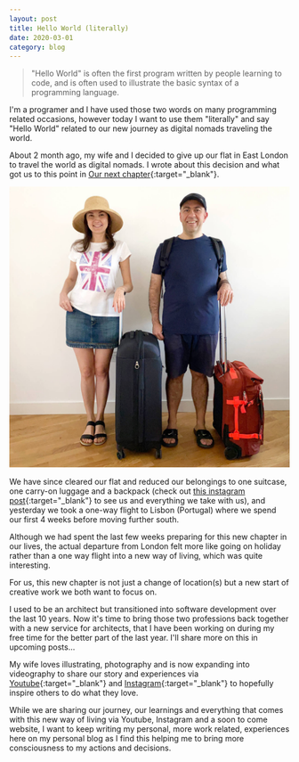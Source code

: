 ```yaml
---
layout: post
title: Hello World (literally)
date: 2020-03-01
category: blog
---
```


> "Hello World" is often the first program written by people learning to code, and is often used to illustrate the basic syntax of a programming language.

I'm a programer and I have used those two words on many programming related occasions, however today I want to use them "literally" and say "Hello World" related to our new journey as digital nomads traveling the world.

About 2 month ago, my wife and I decided to give up our flat in East London to travel the world as digital nomads. I wrote about this decision and what got us to this point in [Our next chapter](https://michaelloistl.com/20200202-our-next-chapter){:target="_blank"}.

![](/assets/posts/2020-03-01-hello-world/hello_world.jpg)

We have since cleared our flat and reduced our belongings to one suitcase, one carry-on luggage and a backpack (check out [this instagram post](https://instagram.com/p/B9KqffYlzJ8){:target="_blank"} to see us and everything we take with us), and yesterday we took a one-way flight to Lisbon (Portugal) where we spend our first 4 weeks before moving further south.

Although we had spent the last few weeks preparing for this new chapter in our lives, the actual departure from London felt more like going on holiday rather than a one way flight into a new way of living, which was quite interesting.

For us, this new chapter is not just a change of location(s) but a new start of creative work we both want to focus on. 

I used to be an architect but transitioned into software development over the last 10 years. Now it's time to bring those two professions back together with a new service for architects, that I have been working on during my free time  for the better part of the last year. I'll share more on this in upcoming posts...

My wife loves illustrating, photography and is now expanding into videography to share our story and experiences via [Youtube](https://www.youtube.com/channel/UC2dzWCzIcp7PkRuGxSH4ATQ){:target="_blank"} and [Instagram](https://www.instagram.com/lauza_and_michael){:target="_blank"} to hopefully inspire others to do what they love.

While we are sharing our journey, our learnings and everything that comes with this new way of living via Youtube, Instagram and a soon to come website, I want to keep writing my personal, more work related, experiences here on my personal blog as I find this helping me to bring more consciousness to my actions and decisions.